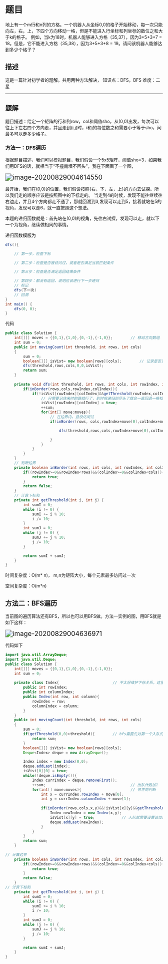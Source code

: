 # 题目

地上有一个m行和n列的方格。一个机器人从坐标0,0的格子开始移动，每一次只能向左，右，上，下四个方向移动一格，但是不能进入行坐标和列坐标的数位之和大于k的格子。 例如，当k为18时，机器人能够进入方格（35,37），因为3+5+3+7 = 18。但是，它不能进入方格（35,38），因为3+5+3+8 = 19。请问该机器人能够达到多少个格子？

## 描述

这是一篇针对初学者的题解。共用两种方法解决，
知识点：DFS，BFS
难度：二星

------

## 题解

题目描述：给定一个矩阵的行和列row，col和阈值sho，从(0,0)出发，每次可以往上下左右四个方向走，并且走到(i,j)时，i和j的每位数之和需要小于等于sho，问最多可以走多少格子。

### 方法一：DFS遍历

根据题目描述，我们可以模拟题目，我们假设一个5x5矩阵，阈值sho=3，如果我们用DFS的话，就相当于“不撞南墙不回头”，我在下面画了一个图，

<img src="https://gitee.com/zero049/MyNoteImages/raw/master/image-20200829004614550.png" alt="image-20200829004614550" style="zoom:150%;" />



最开始，我们在(0,0)的位置，我们假设按照{右，下，左，上}的方向去试探。所以我们走的顺序应该是按照图中的下标走的。
当走到4的时候，发现不能往继续往右边走，并且4个方向都走不通了，那就回溯到3,发现可以走到5，接着就站在5的视角，发现可以走6，就一直按照这个想法。

本题的递归函数就是：首先站在(0,0)的视角，先往右试探，发现可以走，就以下一个为视角，继续做相同的事情。

递归函数模版为

```java
dfs(){

    // 第一步，检查下标

    // 第二步：检查是否被访问过，或者是否满足当前匹配条件

    // 第三步：检查是否满足返回结果条件

    // 第四步：都没有返回，说明应该进行下一步递归
    // 标记
    dfs(下一次)
    // 回溯
}  
int main() {
    dfs(0, 0);
}
```

代码

```java
public class Solution {
    int[][] moves = {{0,1},{1,0},{0,-1},{-1,0}};		// 移动方向数组
    int sum = 0;
    public int movingCount(int threshold, int rows, int cols)
    {
        sum = 0;
        boolean[][] isVist= new boolean[rows][cols];		// 记录是否访问数组
        dfs(threshold,rows,cols,0,0,isVist);
        return sum;
    }
    
    private void dfs(int threshold, int rows, int cols, int rowIndex, int colIndex,boolean[][] isVist){
        if(inBorder(rows,cols,rowIndex,colIndex)){
            if(!isVist[rowIndex][colIndex]&&getThreshold(rowIndex,colIndex)<=threshold){
                // 只需要记住来时的路就行了，到时候递归到尽头了就会一直回退一格找其他方向
                isVist[rowIndex][colIndex] = true;
                ++sum;
                for(int[] move:moves){
                    // 在边界内，且没访问过
                    if(inBorder(rows, cols,rowIndex+move[0],colIndex+move[1])&&!isVist[rowIndex+move[0]][colIndex+move[1]]){

                        dfs(threshold,rows,cols,rowIndex+move[0],colIndex+move[1],isVist);

                    }
                }
            }
        }
    }
	// 判断边界
    private boolean inBorder(int rows, int cols, int rowIndex, int colIndex){
        if((rowIndex>=0&&rowIndex<rows)&&(colIndex>=0&&colIndex<cols)){
            return true;
        }
        return false;
    }
	// 计算下标和
    private int getThreshold(int i, int j) {
        int sumI = 0;
        while (i != 0) {
            sumI += i % 10;
            i /= 10;
        }
        int sumJ = 0;
        while (j != 0) {
            sumJ += j % 10;
            j /= 10;
        }

        return sumI + sumJ;
    }
}
```

时间复杂度：O(m* n)， m,n为矩阵大小，每个元素最多访问过一次

空间复杂度：O(m*n)

## 方法二：BFS遍历

当前图的遍历算法还有BFS，所以也可以用BFS做。方法一实例的图，用BFS就是如下这样：

<img src="https://gitee.com/zero049/MyNoteImages/raw/master/image-20200829004636971.png" alt="image-20200829004636971" style="zoom:150%;" />



代码如下

```java
import java.util.ArrayDeque;
import java.util.Deque;
public class Solution {
    int[][] moves = {{0,1},{1,0},{0,-1},{-1,0}};
    int sum = 0;
    
    private class Index{						// 不太好维护下标关系，这里用一个内部类方便维护
        public int rowIndex;
        public int columnIndex;
        public Index(int row, int column){
            rowIndex = row;
            columnIndex = column;
        }
    }
    public int movingCount(int threshold, int rows, int cols)
    {
        sum = 0;
        if(getThreshold(0,0)>threshold){		// bfs需要先对第一个入队的，进行非法threshold检测
            return sum;
        }
        boolean[][] isVist= new boolean[rows][cols];
        Deque<Index> deque = new ArrayDeque();

        Index index = new Index(0,0);
        deque.addLast(index);
        isVist[0][0] = true;
        while(!deque.isEmpty()){
            Index currIndex = deque.removeFirst();
            ++sum;										// 出队计数加1
            for(int[] move:moves){						// 各方向判断
                int x = currIndex.rowIndex + move[0];
                int y = currIndex.columnIndex + move[1];
                
                if(inBorder(rows,cols,x,y)&&!isVist[x][y]&&getThreshold(x,y)<=threshold){
                    Index newIndex = new Index(x,y);
                    isVist[x][y] = true;			// 入队就需要设置该位置为true
                    deque.addLast(newIndex);
                }
            }
        }
        return sum;
    }
    
// 计算边界
    private boolean inBorder(int rows, int cols, int rowIndex, int colIndex){
        if((rowIndex>=0&&rowIndex<rows)&&(colIndex>=0&&colIndex<cols)){
            return true;
        }
        return false;
    }
// 计算下标和
    private int getThreshold(int i, int j) {
        int sumI = 0;
        while (i != 0) {
            sumI += i % 10;
            i /= 10;
        }
        int sumJ = 0;
        while (j != 0) {
            sumJ += j % 10;
            j /= 10;
        }

        return sumI + sumJ;
    }
}
```

